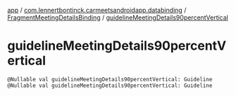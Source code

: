 [app](../../index.md) / [com.lennertbontinck.carmeetsandroidapp.databinding](../index.md) / [FragmentMeetingDetailsBinding](index.md) / [guidelineMeetingDetails90percentVertical](./guideline-meeting-details90percent-vertical.md)

# guidelineMeetingDetails90percentVertical

`@Nullable val guidelineMeetingDetails90percentVertical: Guideline`
`@Nullable val guidelineMeetingDetails90percentVertical: Guideline`